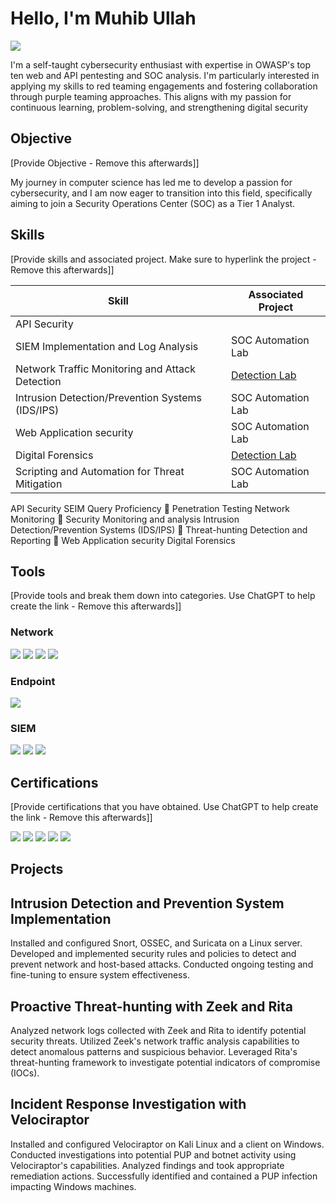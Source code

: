 # Hello, I'm Muhib Ullah
<a href="www.linkedin.com/in/muhib-ullah-33a887251"><img src="https://img.shields.io/badge/-LinkedIn-0072b1?&style=for-the-badge&logo=linkedin&logoColor=white" /></a>


I'm a self-taught cybersecurity enthusiast with expertise in OWASP's top ten web and API pentesting and SOC analysis. I'm particularly interested in applying my skills to red teaming engagements and fostering collaboration through purple teaming approaches. This aligns with my passion for continuous learning, problem-solving, and strengthening digital security

## Objective
[Provide Objective - Remove this afterwards]]

My journey in computer science has led me to develop a passion for cybersecurity, and I am now eager to transition into this field, specifically aiming to join a Security Operations Center (SOC) as a Tier 1 Analyst.

## Skills
[Provide skills and associated project. Make sure to hyperlink the project - Remove this afterwards]]

| Skill                                         | Associated Project         |
|-----------------------------------------------|----------------------------|
|API Security 
SIEM Implementation and Log Analysis          | SOC Automation Lab|
| Network Traffic Monitoring and Attack Detection | <a href="https://google.com">Detection Lab</a>|
| Intrusion Detection/Prevention Systems (IDS/IPS)         | SOC Automation Lab|
| Web Application security      | SOC Automation Lab|
| Digital Forensics                  | <a href="https://www.linkedin.com/posts/muhib-ullah-33a887251_velociraptor-kalilinux-digitalforensics-activity-7154544371554529280--_El?utm_source=share&utm_medium=member_desktop">Detection Lab</a>|
| Scripting and Automation for Threat Mitigation | SOC Automation Lab|

API Security SEIM Query Proficiency
 Penetration Testing Network Monitoring
 Security Monitoring and analysis Intrusion Detection/Prevention Systems (IDS/IPS)
 Threat-hunting Detection and Reporting
 Web Application security Digital Forensics





## Tools
[Provide tools and break them down into categories. Use ChatGPT to help create the link - Remove this afterwards]]

### Network
<div>
    <img src="https://img.shields.io/badge/-Wireshark-1679A7?&style=for-the-badge&logo=Wireshark&logoColor=white" />
    <img src="https://img.shields.io/badge/-Suricata-EF3B2D?&style=for-the-badge&logo=Suricata&logoColor=white" />
    <img src="https://img.shields.io/badge/-Zeek-777BB4?&style=for-the-badge&logo=Zeek&logoColor=white" />
    <img src="https://img.shields.io/badge/Burp%20Suite-F63?logo=burpsuite&logoColor=fff&style=for-the-badge" />
</div>

### Endpoint
<div>
    <img src="https://img.shields.io/badge/-Velociraptor-4B275F?&style=for-the-badge&logo=Velociraptor&logoColor=white" />
</div>

### SIEM
<div>
    <img src="https://img.shields.io/badge/-Microsoft_Sentinel-0078D4?&style=for-the-badge&logo=Microsoft&logoColor=white" />
    <img src="https://img.shields.io/badge/-Splunk-000000?&style=for-the-badge&logo=Splunk&logoColor=white" />
    <img src="https://img.shields.io/badge/-Elastic-005571?&style=for-the-badge&logo=Elastic&logoColor=white" />
</div>

## Certifications
[Provide certifications that you have obtained. Use ChatGPT to help create the link - Remove this afterwards]]
<div>
<img src="https://img.shields.io/badge/-Security%2B-FF0000?&style=for-the-badge&logo=CompTIA&logoColor=white" />
<img src="https://img.shields.io/badge/-Network%2B-007ACC?&style=for-the-badge&logo=CompTIA&logoColor=white" />
<img src="https://img.shields.io/badge/-A%2B-4D4D4D?&style=for-the-badge&logo=CompTIA&logoColor=white" />
<img src="https://img.shields.io/badge/-CDSA-006400?&style=for-the-badge&logoColor=white" />
<img src="https://img.shields.io/badge/-CCD-000080?&style=for-the-badge&logoColor=white" />
</div>

## Projects
## Intrusion Detection and Prevention System Implementation 

Installed and configured Snort, OSSEC, and Suricata on a Linux server. Developed and implemented security rules and
policies to detect and prevent network and host-based attacks. Conducted ongoing testing and fine-tuning to ensure
system effectiveness.

## Proactive Threat-hunting with Zeek and Rita 

Analyzed network logs collected with Zeek and Rita to identify potential security threats. Utilized Zeek's network
traffic analysis capabilities to detect anomalous patterns and suspicious behavior. Leveraged Rita's threat-hunting
framework to investigate potential indicators of compromise (IOCs).

## Incident Response Investigation with Velociraptor

Installed and configured Velociraptor on Kali Linux and a client on Windows. Conducted investigations into potential
PUP and botnet activity using Velociraptor's capabilities. Analyzed findings and took appropriate remediation actions.
Successfully identified and contained a PUP infection impacting Windows machines.
